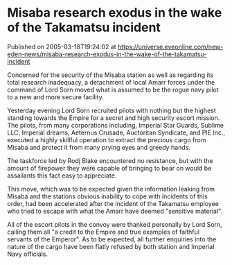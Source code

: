 # Misaba research exodus in the wake of the Takamatsu incident
Published on 2005-03-18T19:24:02 at https://universe.eveonline.com/new-eden-news/misaba-research-exodus-in-the-wake-of-the-takamatsu-incident

Concerned for the security of the Misaba station as well as regarding its total research inadequacy, a detachment of local Amarr forces under the command of Lord Sorn moved what is assumed to be the rogue navy pilot to a new and more secure facility.   
  
Yesterday evening Lord Sorn recruited pilots with nothing but the highest standing towards the Empire for a secret and high security escort mission. The pilots, from many corporations including, Imperial Star Guards, Sublime LLC, Imperial dreams, Aeternus Crusade, Auctoritan Syndicate, and PIE Inc., executed a highly skillful operation to extract the precious cargo from Misaba and protect it from many prying eyes and greedy hands.   
  
The taskforce led by Rodj Blake encountered no resistance, but with the amount of firepower they were capable of bringing to bear on would be assailants this fact easy to appreciate.   
  
This move, which was to be expected given the information leaking from Misaba and the stations obvious inability to cope with incidents of this order, had been accelerated after the incident of the Takamatsu employee who tried to escape with what the Amarr have deemed "sensitive material".   
  
All of the escort pilots in the convoy were thanked personally by Lord Sorn, calling them all "a credit to the Empire and true examples of faithful servants of the Emperor". As to be expected, all further enquiries into the nature of the cargo have been flatly refused by both station and Imperial Navy officials.
